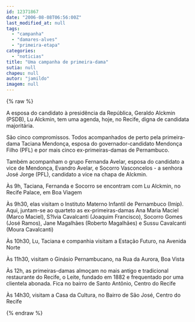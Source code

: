 ```yaml
---
id: 12371867
date: "2006-08-08T06:56:00Z"
last_modified_at: null
tags:
  - "campanha"
  - "damares-alves"
  - "primeira-etapa"
categories:
  - "noticias"
title: "Uma campanha de primeira-dama"
sutia: null
chapeu: null
autor: "jamildo"
imagem: null
---
```

{% raw %}
<p>A esposa do candidato &agrave; presid&ecirc;ncia da Rep&uacute;blica, Geraldo Alckmin (PSDB), Lu Alckmin, tem uma agenda, hoje, no Recife, digna de candidata majorit&aacute;ria.</p>
<p>S&atilde;o cinco compromissos. Todos acompanhados de perto pela primeira-dama Taciana Mendon&ccedil;a, esposa do governador-candidato Mendon&ccedil;a Filho (PFL) e por mais cinco ex-primeiras-damas de Pernambuco.</p>
<p>Tamb&eacute;m acompanham o grupo Fernanda Avelar, esposa do candidato a vice de Mendon&ccedil;a, Evandro Avelar, e Socorro Vasconcelos - a senhora Jos&eacute; Jorge (PFL), candidato a vice na chapa de Alckmin.</p>
<p>&Agrave;s 9h, Taciana, Fernanda e Socorro se encontram com Lu Alckmin, no Recife Palace, em Boa Viagem</p>
<p>&Agrave;s 9h30, elas visitam o Instituto Materno Infantil de Pernambuco (Imip). Aqui, juntam-se ao quarteto as ex-primeiras-damas Ana Maria Maciel (Marco Maciel), S?lvia Cavalcanti (Joaquim Francisco), Socorro Gomes (Jos&eacute; Ramos), Jane Magalh&atilde;es (Roberto Magalh&atilde;es) e Sussu Cavalcanti (Moura Cavalcanti)</p>
<p>&Agrave;s 10h30, Lu, Taciana e companhia visitam a Esta&ccedil;&atilde;o Futuro, na Avenida Norte</p>
<p>&Agrave;s 11h30, visitam o Gin&aacute;sio Pernambucano, na Rua da Aurora, Boa Vista</p>
<p>&Agrave;s 12h, as primeiras-damas almo&ccedil;am no mais antigo e tradicional restaurante do Recife, o Leite, fundado em 1882 e frequentado por uma clientela abonada. Fica no bairro de Santo Ant&ocirc;nio, Centro do Recife</p>
<p>&Agrave;s 14h30, visitam a Casa da Cultura, no Bairro de S&atilde;o Jos&eacute;, Centro do Recife</p>
{% endraw %}